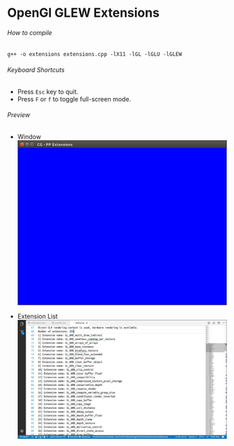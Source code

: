 OpenGl GLEW Extensions
======================

###### How to compile

```
g++ -o extensions extensions.cpp -lX11 -lGL -lGLU -lGLEW
```

###### Keyboard Shortcuts
- Press ```Esc``` key to quit.
- Press ```F``` or ```f``` to toggle full-screen mode.

###### Preview
- Window
![window][window-image]

- Extension List
![extensions][extensions-image]

[//]: # "Image declaration"

[window-image]: ./preview/window.png "Window"
[extensions-image]: ./preview/extensions.png "Extension list"

